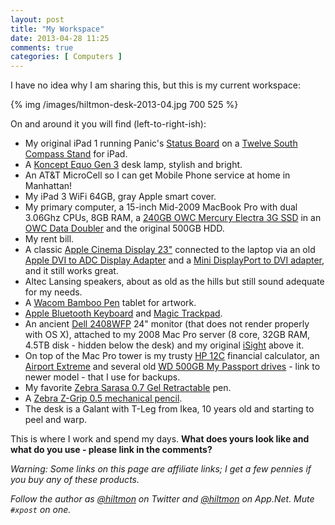 ```yaml
---
layout: post
title: "My Workspace"
date: 2013-04-28 11:25
comments: true
categories: [ Computers ]
---
```


I have no idea why I am sharing this, but this is my current workspace:

{% img /images/hiltmon-desk-2013-04.jpg 700 525 %}

On and around it you will find (left-to-right-ish):

* My original iPad 1 running Panic's [Status Board](https://itunes.apple.com/us/app/status-board/id449955536?mt=8&uo=4&at=10l894) on a [Twelve South Compass Stand](http://www.amazon.com/gp/product/B0053XG1AC/ref=as_li_qf_sp_asin_tl?ie=UTF8&camp=1789&creative=9325&creativeASIN=B0053XG1AC&linkCode=as2&tag=hiltmon-20) for iPad.
* A [Koncept Equo Gen 3](http://www.amazon.com/gp/product/B005WXPEV0/ref=as_li_qf_sp_asin_tl?ie=UTF8&camp=1789&creative=9325&creativeASIN=B005WXPEV0&linkCode=as2&tag=hiltmon-20) desk lamp, stylish and bright.
* An AT&T MicroCell so I can get Mobile Phone service at home in Manhattan!
* My iPad 3 WiFi 64GB, gray Apple smart cover.
* My primary computer, a 15-inch Mid-2009 MacBook Pro with dual 3.06Ghz CPUs, 8GB RAM, a [240GB OWC Mercury Electra 3G SSD](http://eshop.macsales.com/item/OWC/SSDEX3G240/) in an [OWC Data Doubler](http://eshop.macsales.com/item/Other+World+Computing/DDAMBS0GB/) and the original 500GB HDD.
* My rent bill.
* A classic [Apple Cinema Display 23"](http://support.apple.com/kb/SP77?viewlocale=en_US&locale=en_US) connected to the laptop via an old [Apple DVI to ADC Display Adapter](http://www.amazon.com/gp/product/B000067VKT/ref=as_li_qf_sp_asin_tl?ie=UTF8&camp=1789&creative=9325&creativeASIN=B000067VKT&linkCode=as2&tag=hiltmon-20) and a [Mini DisplayPort to DVI adapter](http://store.apple.com/us/product/MB570Z/B/mini-displayport-to-dvi-adaptor), and it still works great.
* Altec Lansing speakers, about as old as the hills but still sound adequate for my needs.
* A [Wacom Bamboo Pen](http://www.amazon.com/gp/product/B002OOWC3I/ref=as_li_qf_sp_asin_tl?ie=UTF8&camp=1789&creative=9325&creativeASIN=B002OOWC3I&linkCode=as2&tag=hiltmon-20) tablet for artwork.
* [Apple Bluetooth Keyboard](http://www.apple.com/keyboard/) and [Magic Trackpad](http://www.apple.com/magictrackpad/).
* An ancient [Dell 2408WFP](http://www.amazon.com/gp/product/B0018LJYFC/ref=as_li_qf_sp_asin_tl?ie=UTF8&camp=1789&creative=9325&creativeASIN=B0018LJYFC&linkCode=as2&tag=hiltmon-20) 24" monitor (that does not render properly with OS X), attached to my 2008 Mac Pro server (8 core, 32GB RAM, 4.5TB disk - hidden below the desk) and my original [iSight](http://www.apple.com/support/isight/) above it.
* On top of the Mac Pro tower is my trusty [HP 12C](http://www.amazon.com/gp/product/B00000JBLH/ref=as_li_qf_sp_asin_tl?ie=UTF8&camp=1789&creative=9325&creativeASIN=B00000JBLH&linkCode=as2&tag=hiltmon-20) financial calculator, an [Airport Extreme](http://www.apple.com/airportextreme/) and several old [WD 500GB My Passport drives](http://www.amazon.com/gp/product/B006Y5UPZU/ref=as_li_qf_sp_asin_tl?ie=UTF8&camp=1789&creative=9325&creativeASIN=B006Y5UPZU&linkCode=as2&tag=hiltmon-20) - link to newer model - that I use for backups.
* My favorite [Zebra Sarasa 0.7 Gel Retractable](http://www.amazon.com/gp/product/B001BZ4ROI/ref=as_li_qf_sp_asin_tl?ie=UTF8&camp=1789&creative=9325&creativeASIN=B001BZ4ROI&linkCode=as2&tag=hiltmon-20) pen.
* A [Zebra Z-Grip 0.5 mechanical pencil](http://www.amazon.com/gp/product/B00CFSJXEE/ref=as_li_qf_sp_asin_tl?ie=UTF8&camp=1789&creative=9325&creativeASIN=B00CFSJXEE&linkCode=as2&tag=hiltmon-20).
* The desk is a Galant with T-Leg from Ikea, 10 years old and starting to peel and warp.

This is where I work and spend my days. **What does yours look like and what do you use - please link in the comments?**

*Warning: Some links on this page are affiliate links; I get a few pennies if you buy any of these products.*

*Follow the author as [@hiltmon](https://twitter.com/hiltmon) on Twitter and [@hiltmon](http://alpha.app.net/hiltmon) on App.Net. Mute `#xpost` on one.*